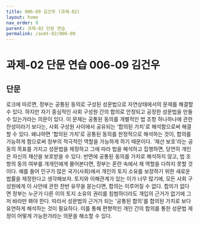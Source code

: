 ```yaml
---
title: 006-09 김건우 (과제-02)
layout: home
nav_order: 9
parent: 과제-02 단문 연습
permalink: /asmt-02/006-09
---
```


# 과제-02 단문 연습 006-09 김건우 

## 단문 

로크에 따르면, 정부는 공통된 동의로 구성된 성문법으로 자연상태에서의 문제를 해결할 수 있다. 하지만 자기 중심적인 사회 구성원 간의 합의로 안정되고 공정한 성문법을 만들 수 있는가라는 의문이 있다. 이 문제는 공통된 동의를 개별적인 법 조항 하나하나에 관한 찬성이라기 보다는, 사회 구성원 사이에서 공유되는 '합의된 가치'로 해석함으로써 해결할 수 있다. 왜냐하면 '합의된 가치'로 공통된 동의를 한정적으로 해석하는 것이, 합의를 가능하게 함으로써 정부의 적극적인 역할을 가능하게 하기 때문이다. '재산 보호'라는 공동의 목표를 가지고 성문법을 제정하고 그에 따라 법을 해석하고 집행하면, 당연히 개인은 자신의 재산을 보호받을 수 있다. 반면에 공통된 동의를 가치로 해석하지 않고, 법 조항의 동의 여부를 개개인에게 물어본다면, 정부는 혼란 속에서 제 역할을 다하지 못할 것이다. 예를 들어 인구가 많은 국가(사회)에서 개인의 토지 소유를 보장하기 위한 새로운 법률을 제정한다고 생각해보자. 토지와 이해관계가 있는 이가 너무 많기에, 모든 사회 구성원에게 이 사안에 관한 찬반 유무을 묻는다면, 합의는 이루어질 수 없다. 합의가 없다면 정부는 누군가 다른 이의 토지 소유의 권리를 침범하더라도 개입의 근거가 없기에 그저 바라만 봐야 한다. 따라서 성문법의 근거가 되는 '공통된 합의'를 합의된 가치로 보다 유연하게 해석하는 것이 필요하다. 이를 통해 편향적인 개인 간의 합의를 통한 성문법 제정이 어떻게 가능한가라는 의문을 해소할 수 있다.   
 

    